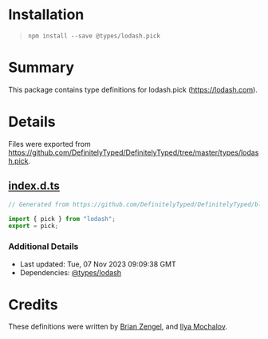 # Installation
> `npm install --save @types/lodash.pick`

# Summary
This package contains type definitions for lodash.pick (https://lodash.com).

# Details
Files were exported from https://github.com/DefinitelyTyped/DefinitelyTyped/tree/master/types/lodash.pick.
## [index.d.ts](https://github.com/DefinitelyTyped/DefinitelyTyped/tree/master/types/lodash.pick/index.d.ts)
````ts
// Generated from https://github.com/DefinitelyTyped/DefinitelyTyped/blob/master/types/lodash/scripts/generate-modules.ts

import { pick } from "lodash";
export = pick;

````

### Additional Details
 * Last updated: Tue, 07 Nov 2023 09:09:38 GMT
 * Dependencies: [@types/lodash](https://npmjs.com/package/@types/lodash)

# Credits
These definitions were written by [Brian Zengel](https://github.com/bczengel), and [Ilya Mochalov](https://github.com/chrootsu).
